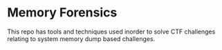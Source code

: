# Memory Forensics

This repo has tools and techniques used inorder to solve CTF challenges relating to system memory dump based challenges.
 
